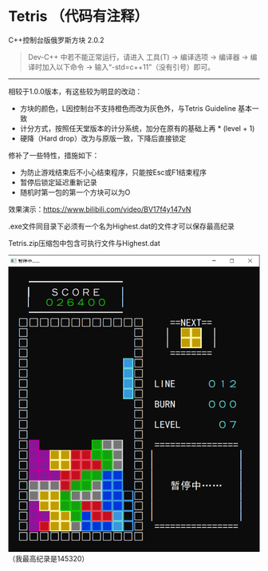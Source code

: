 # Tetris （代码有注释）
C++控制台版俄罗斯方块 2.0.2
> Dev-C++ 中若不能正常运行，请进入 工具(T) -> 编译选项 -> 编译器 -> 编译时加入以下命令 -> 输入“-std=c++11”（没有引号）即可。
---

相较于1.0.0版本，有这些较为明显的改动：
- 方块的颜色，L因控制台不支持橙色而改为灰色外，与Tetris Guideline 基本一致
- 计分方式，按照任天堂版本的计分系统，加分在原有的基础上再 * (level + 1)
- 硬降（Hard drop）改为与原版一致，下降后直接锁定


修补了一些特性，措施如下：
- 为防止游戏结束后不小心结束程序，只能按Esc或F1结束程序
- 暂停后锁定延迟重新记录
- 随机时第一包的第一个方块可以为O


效果演示：https://www.bilibili.com/video/BV17f4y147vN 

.exe文件同目录下必须有一个名为Highest.dat的文件才可以保存最高纪录

Tetris.zip压缩包中包含可执行文件与Highest.dat

![GitHub Logo](/pic-display.png)
（我最高纪录是145320）
